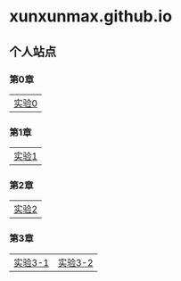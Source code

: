 # xunxunmax.github.io
## 个人站点
### 第0章

|    | 
| ---- |
|[实验0](image/index.html)|

### 第1章

|    | 
| ---- |
|[实验1](ch01/index.html)|

### 第2章

|    | 
| ---- |
|[实验2](ch01/lab/lab02/labtwo.html)|

### 第3章

|    |    |
| ---- | ---- |
|[实验3-1](ch01/lab/lab03/lab3_ok.html)|[实验3-2](ch01/lab/lab03/relax.html)|
